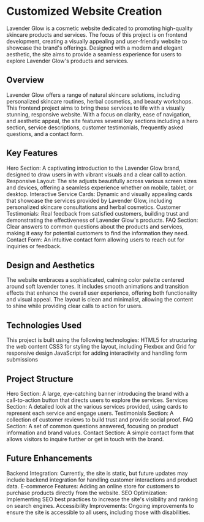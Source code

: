 # Customized Website Creation
Lavender Glow is a cosmetic website dedicated to promoting high-quality skincare products and services. The focus of this project is on frontend development, creating a visually appealing and user-friendly website to showcase the brand's offerings. Designed with a modern and elegant aesthetic, the site aims to provide a seamless experience for users to explore Lavender Glow's products and services.
## Overview
Lavender Glow offers a range of natural skincare solutions, including personalized skincare routines, herbal cosmetics, and beauty workshops. This frontend project aims to bring these services to life with a visually stunning, responsive website. With a focus on clarity, ease of navigation, and aesthetic appeal, the site features several key sections including a hero section, service descriptions, customer testimonials, frequently asked questions, and a contact form.
## Key Features
Hero Section: A captivating introduction to the Lavender Glow brand, designed to draw users in with vibrant visuals and a clear call to action.
Responsive Layout: The site adjusts beautifully across various screen sizes and devices, offering a seamless experience whether on mobile, tablet, or desktop.
Interactive Service Cards: Dynamic and visually appealing cards that showcase the services provided by Lavender Glow, including personalized skincare consultations and herbal cosmetics.
Customer Testimonials: Real feedback from satisfied customers, building trust and demonstrating the effectiveness of Lavender Glow's products.
FAQ Section: Clear answers to common questions about the products and services, making it easy for potential customers to find the information they need.
Contact Form: An intuitive contact form allowing users to reach out for inquiries or feedback.
## Design and Aesthetics
The website embraces a sophisticated, calming color palette centered around soft lavender tones. It includes smooth animations and transition effects that enhance the overall user experience, offering both functionality and visual appeal. The layout is clean and minimalist, allowing the content to shine while providing clear calls to action for users.
## Technologies Used
This project is built using the following technologies:
HTML5 for structuring the web content
CSS3 for styling the layout, including Flexbox and Grid for responsive design
JavaScript for adding interactivity and handling form submissions
## Project Structure
Hero Section: A large, eye-catching banner introducing the brand with a call-to-action button that directs users to explore the services.
Services Section: A detailed look at the various services provided, using cards to represent each service and engage users.
Testimonials Section: A collection of customer reviews to build trust and provide social proof.
FAQ Section: A set of common questions answered, focusing on product information and brand values.
Contact Section: A simple contact form that allows visitors to inquire further or get in touch with the brand.
## Future Enhancements
Backend Integration: Currently, the site is static, but future updates may include backend integration for handling customer interactions and product data.
E-commerce Features: Adding an online store for customers to purchase products directly from the website.
SEO Optimization: Implementing SEO best practices to increase the site's visibility and ranking on search engines.
Accessibility Improvements: Ongoing improvements to ensure the site is accessible to all users, including those with disabilities.
